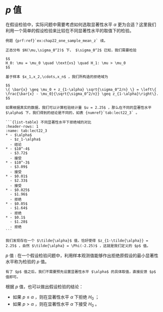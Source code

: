 # $p$ 值
在假设检验中，实际问题中需要考虑如何选取显著性水平 $\alpha$ 更为合适？这里我们利用一个简单的假设检验来比较在不同显著性水平的取值下的检验。

`````{prf:example} 例题续 
例题 {prf:ref}`ex:chap22_one_sample_mean_z` 续。

正态分布 $N(\mu,\sigma_0^2)$ 下， $\sigma_0^2$ 已知，我们需要检验

$$
H_0: \mu = \mu_0 \quad \text{vs} \quad H_1: \mu > \mu_0
$$

基于样本 $x_1,x_2,\cdots,x_n$ ，我们所构造的拒绝域为

$$
\{ \bar{x} \geq \mu_0 + z_{1-\alpha} \sqrt{\sigma_0^2/n} \} = \left\{ \frac{\bar{x} - \mu_0}{\sqrt{\sigma_0^2/n}} \geq z_{1-\alpha}\right\}.
$$

如果根据真实的数据，我们可以计算检验统计量 $u = 2.25$ ，那么在不同的显著性水平 $\alpha$ 下，我们得到的结论是不同的，如表 {numref}`tab:lect22_3` 。

```{list-table} 不同显著性水平下拒绝域的对比
:header-rows: 1
:name: tab:lect22_3
* - $\alpha$ 
  - $z_1-\alpha$ 
  - 结论
* - $10^-4$ 
  - $3.72$ 
  - 接受
* - $10^-3$ 
  - $3.09$ 
  - 接受
* - $0.01$ 
  - $2.33$ 
  - 接受
* - $0.025$ 
  - $1.96$ 
  - 拒绝
* - $0.05$ 
  - $1.64$ 
  - 拒绝
* - $0.1$ 
  - $1.28$ 
  - 拒绝
```

我们发现存在一个 $\tilde{\alpha}$ 值，恰好使得 $z_{1-\tilde{\alpha}} = 2.25$ ，自然 $\tilde{\alpha} = \Phi(-2.25)$ ，这就是我们定义的 $p$ 值。

`````

$p$ 值
: 在一个假设检验问题中，利用样本观测值能够作出拒绝原假设的最小显著性水平称为检验的 $p$ 值。

```{admonition} Remark
有了 $p$ 值之后，我们不需要预先设置显著性水平 $\alpha$ 的具体取值，直接反馈 $p$ 值即可。
```

根据 $p$ 值，也可以做出假设检验的结论：

- 如果 $p \leq \alpha$ ，则在显著性水平 $\alpha$ 下拒绝 $H_0$ ；
- 如果 $p>\alpha$ ，则在显著性水平 $\alpha$ 下接受 $H_0$ 。